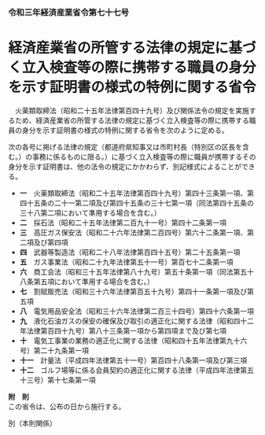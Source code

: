 ### 令和三年経済産業省令第七十七号  
# 経済産業省の所管する法律の規定に基づく立入検査等の際に携帯する職員の身分を示す証明書の様式の特例に関する省令  
　火薬類取締法（昭和二十五年法律第百四十九号）及び関係法令の規定を実施するため、経済産業省の所管する法律の規定に基づく立入検査等の際に携帯する職員の身分を示す証明書の様式の特例に関する省令を次のように定める。  
  
次の各号に掲げる法律の規定（都道府県知事又は市町村長（特別区の区長を含む。）の事務に係るものに限る。）に基づく立入検査等の際に職員が携帯するその身分を示す証明書は、他の法令の規定にかかわらず、別記様式によることができる。  
* **一**　火薬類取締法（昭和二十五年法律第百四十九号）第四十三条第一項、第四十五条の二十一第二項及び第四十五条の三十七第一項（同法第四十五条の三十八第二項において準用する場合を含む。）  
* **二**　採石法（昭和二十五年法律第二百九十一号）第四十二条第一項  
* **三**　高圧ガス保安法（昭和二十六年法律第二百四号）第六十二条第一項、第二項及び第四項  
* **四**　武器等製造法（昭和二十八年法律第百四十五号）第二十五条第一項  
* **五**　ガス事業法（昭和二十九年法律第五十一号）第百七十二条第一項  
* **六**　商工会法（昭和三十五年法律第八十九号）第五十条第一項（同法第五十八条第五項において準用する場合を含む。）  
* **七**　割賦販売法（昭和三十六年法律第百五十九号）第四十一条第一項及び第五項  
* **八**　電気用品安全法（昭和三十六年法律第二百三十四号）第四十六条第一項  
* **九**　液化石油ガスの保安の確保及び取引の適正化に関する法律（昭和四十二年法律第百四十九号）第八十三条第一項から第四項まで及び第七項  
* **十**　電気工事業の業務の適正化に関する法律（昭和四十五年法律第九十六号）第二十九条第一項  
* **十一**　計量法（平成四年法律第五十一号）第百四十八条第一項及び第三項  
* **十二**　ゴルフ場等に係る会員契約の適正化に関する法律（平成四年法律第五十三号）第十七条第一項  
  
**附　則**  
この省令は、公布の日から施行する。  
  
別（本則関係）  

          
        